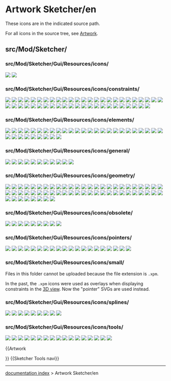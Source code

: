 # Artwork Sketcher/en
These icons are in the indicated source path.

For all icons in the source tree, see [Artwork](Artwork.md).

## src/Mod/Sketcher/

### src/Mod/Sketcher/Gui/Resources/icons/

![](images/Sketcher_Sketch.svg ) ![](images/SketcherWorkbech.svg )

### src/Mod/Sketcher/Gui/Resources/icons/constraints/

![](images/Constraint_Block.svg ) ![](images/Constraint_Concentric.svg ) ![](images/Constraint_Diameter.svg ) ![](images/Constraint_Diameter_Driven.svg ) ![](images/Constraint_Ellipse_Axis_Angle.svg ) ![](images/Constraint_Ellipse_Major_Radius.svg ) ![](images/Constraint_Ellipse_Minor_Radius.svg ) ![](images/Constraint_Ellipse_Radii.svg ) ![](images/Constraint_EqualLength.svg ) ![](images/Constraint_ExternalAngle.svg ) ![](images/Constraint_Horizontal.svg ) ![](images/Constraint_HorizontalDistance.svg ) ![](images/Constraint_HorizontalDistance_Driven.svg ) ![](images/Constraint_InternalAlignment.svg ) ![](images/Constraint_InternalAlignment_Ellipse_Focus1.svg ) ![](images/Constraint_InternalAlignment_Ellipse_Focus2.svg ) ![](images/Constraint_InternalAlignment_Ellipse_MajorAxis.svg ) ![](images/Constraint_InternalAlignment_Ellipse_MinorAxis.svg ) ![](images/Constraint_InternalAngle.svg ) ![](images/Constraint_InternalAngle_Driven.svg ) ![](images/Constraint_Length.svg ) ![](images/Constraint_Length_Driven.svg ) ![](images/Constraint_Lock.svg ) ![](images/Constraint_Lock_Driven.svg ) ![](images/Constraint_Parallel.svg ) ![](images/Constraint_Perpendicular.svg ) ![](images/Constraint_PointOnEnd.svg ) ![](images/Constraint_PointOnMidPoint.svg ) ![](images/Constraint_PointOnObject.svg ) ![](images/Constraint_PointOnPoint.svg ) ![](images/Constraint_PointOnStart.svg ) ![](images/Constraint_PointToObject.svg ) ![](images/Constraint_Radius.svg ) ![](images/Constraint_Radius_Driven.svg ) ![](images/Constraint_SnellsLaw.svg ) ![](images/Constraint_SnellsLaw_Driven.svg ) ![](images/Constraint_Symmetric.svg ) ![](images/Constraint_Tangent.svg ) ![](images/Constraint_TangentToEnd.svg ) ![](images/Constraint_TangentToStart.svg ) ![](images/Constraint_Vertical.svg ) ![](images/Constraint_VerticalDistance.svg ) ![](images/Constraint_VerticalDistance_Driven.svg ) ![](images/Sketcher_Crosshair.svg ) ![](images/Sketcher_ToggleActiveConstraint.svg ) ![](images/Sketcher_ToggleConstraint.svg ) ![](images/Sketcher_Toggle_Constraint_Driven.svg ) ![](images/Sketcher_Toggle_Constraint_Driving.svg )

### src/Mod/Sketcher/Gui/Resources/icons/elements/

![](images/Sketcher_Element_Arc_Edge.svg ) ![](images/Sketcher_Element_Arc_EndPoint.svg ) ![](images/Sketcher_Element_Arc_MidPoint.svg ) ![](images/Sketcher_Element_Arc_StartingPoint.svg ) ![](images/Sketcher_Element_BSpline_Edge.svg ) ![](images/Sketcher_Element_BSpline_EndPoint.svg ) ![](images/Sketcher_Element_BSpline_StartPoint.svg ) ![](images/Sketcher_Element_Circle_Edge.svg ) ![](images/Sketcher_Element_Circle_MidPoint.svg ) ![](images/Sketcher_Element_Ellipse_All.svg ) ![](images/Sketcher_Element_Ellipse_CentrePoint.svg ) ![](images/Sketcher_Element_Ellipse_Edge_1.svg ) ![](images/Sketcher_Element_Ellipse_Edge_2.svg ) ![](images/Sketcher_Element_Ellipse_Focus1.svg ) ![](images/Sketcher_Element_Ellipse_Focus2.svg ) ![](images/Sketcher_Element_Ellipse_MajorAxis.svg ) ![](images/Sketcher_Element_Ellipse_MinorAxis.svg ) ![](images/Sketcher_Element_Elliptical_Arc_Centre_Point.svg ) ![](images/Sketcher_Element_Elliptical_Arc_Edge.svg ) ![](images/Sketcher_Element_Elliptical_Arc_End_Point.svg ) ![](images/Sketcher_Element_Elliptical_Arc_Start_Point.svg ) ![](images/Sketcher_Element_Hyperbolic_Arc_Centre_Point.svg ) ![](images/Sketcher_Element_Hyperbolic_Arc_Edge.svg ) ![](images/Sketcher_Element_Hyperbolic_Arc_End_Point.svg ) ![](images/Sketcher_Element_Hyperbolic_Arc_Start_Point.svg ) ![](images/Sketcher_Element_Line_Edge.svg ) ![](images/Sketcher_Element_Line_EndPoint.svg ) ![](images/Sketcher_Element_Line_StartingPoint.svg ) ![](images/Sketcher_Element_Parabolic_Arc_Centre_Point.svg ) ![](images/Sketcher_Element_Parabolic_Arc_Edge.svg ) ![](images/Sketcher_Element_Parabolic_Arc_End_Point.svg ) ![](images/Sketcher_Element_Parabolic_Arc_Start_Point.svg ) ![](images/Sketcher_Element_Point_StartingPoint.svg ) ![](images/Sketcher_Element_SelectionTypeInvalid.svg )

### src/Mod/Sketcher/Gui/Resources/icons/general/

![](images/Sketcher_EditSketch.svg ) ![](images/Sketcher_LeaveSketch.svg ) ![](images/Sketcher_MapSketch.svg ) ![](images/Sketcher_MergeSketch.svg ) ![](images/Sketcher_MirrorSketch.svg ) ![](images/Sketcher_NewSketch.svg ) ![](images/Sketcher_ReorientSketch.svg ) ![](images/Sketcher_SwitchVirtualSpace.svg ) ![](images/Sketcher_ValidateSketch.svg ) ![](images/Sketcher_ViewSection.svg ) ![](images/Sketcher_ViewSketch.svg )

### src/Mod/Sketcher/Gui/Resources/icons/geometry/

![](images/Sketcher_AlterFillet.svg ) ![](images/Sketcher_CarbonCopy.svg ) ![](images/Sketcher_CarbonCopy_Constr.svg ) ![](images/Sketcher_Conics.svg ) ![](images/Sketcher_Conics_Constr.svg ) ![](images/Sketcher_Conics_Ellipse_3points.svg ) ![](images/Sketcher_Conics_Ellipse_Center.svg ) ![](images/Sketcher_Elliptical_Arc.svg ) ![](images/Sketcher_Elliptical_Arc_Constr.svg ) ![](images/Sketcher_Hyperbolic_Arc.svg ) ![](images/Sketcher_Hyperbolic_Arc_Constr.svg ) ![](images/Sketcher_Parabolic_Arc.svg ) ![](images/Sketcher_Parabolic_Arc_Constr.svg ) ![](images/Sketcher_Create3PointArc.svg ) ![](images/Sketcher_Create3PointArc_Constr.svg ) ![](images/Sketcher_Create3PointCircle.svg ) ![](images/Sketcher_Create3PointCircle_Constr.svg ) ![](images/Sketcher_CreateArc.svg ) ![](images/Sketcher_CreateArc_Constr.svg ) ![](images/Sketcher_CreateBSpline.svg ) ![](images/Sketcher_CreateBSpline_Constr.svg ) ![](images/Sketcher_CreateCircle.svg ) ![](images/Sketcher_CreateCircle_Constr.svg ) ![](images/Sketcher_CreateEllipse.svg ) ![](images/Sketcher_CreateEllipse_Constr.svg ) ![](images/Sketcher_CreateEllipse_3points.svg ) ![](images/Sketcher_CreateEllipse_3points_Constr.svg ) ![](images/Sketcher_CreateFillet.svg ) ![](images/Sketcher_CreateHeptagon.svg ) ![](images/Sketcher_CreateHeptagon_Constr.svg ) ![](images/Sketcher_CreateHexagon.svg ) ![](images/Sketcher_CreateHexagon_Constr.svg ) ![](images/Sketcher_CreateLine.svg ) ![](images/Sketcher_CreateLine_Constr.svg ) ![](images/Sketcher_CreateOctagon.svg ) ![](images/Sketcher_CreateOctagon_Constr.svg ) ![](images/Sketcher_CreatePentagon.svg ) ![](images/Sketcher_CreatePentagon_Constr.svg ) ![](images/Sketcher_Create_Periodic_BSpline.svg ) ![](images/Sketcher_Create_Periodic_BSpline_Constr.svg ) ![](images/Sketcher_CreatePoint.svg ) ![](images/Sketcher_CreatePolyline.svg ) ![](images/Sketcher_CreatePolyline_Constr.svg ) ![](images/Sketcher_CreateRectangle.svg ) ![](images/Sketcher_CreateRectangle_Constr.svg ) ![](images/Sketcher_CreateRegularPolygon.svg ) ![](images/Sketcher_CreateRegularPolygon_Constr.svg ) ![](images/Sketcher_CreateSlot.svg ) ![](images/Sketcher_CreateSlot_Constr.svg ) ![](images/Sketcher_CreateSquare.svg ) ![](images/Sketcher_CreateSquare_Constr.svg ) ![](images/Sketcher_CreateText.svg ) ![](images/Sketcher_CreateTriangle.svg ) ![](images/Sketcher_CreateTriangle_Constr.svg ) ![](images/Sketcher_Extend.svg ) ![](images/Sketcher_External.svg ) ![](images/Sketcher_ToggleConstruction.svg ) ![](images/Sketcher_Trimming.svg )

### src/Mod/Sketcher/Gui/Resources/icons/obsolete/

![](images/Sketcher_ConstrainCoincident_old.svg ) ![](images/Sketcher_ConstrainDistance_old.svg ) ![](images/Sketcher_ConstrainHorizontal_old.svg ) ![](images/Sketcher_ConstrainParallel_old.svg ) ![](images/Sketcher_ConstrainVertical_old.svg ) ![](images/Sketcher_DraftLine.svg ) ![](images/Sketcher_ProfilesHexagon1.svg ) ![](images/Sketcher_ToggleConstruction_old.svg ) ![](images/Sketcher_ToggleNormal.svg )

### src/Mod/Sketcher/Gui/Resources/icons/pointers/

 ![](images/Sketcher_Pointer_CarbonCopy.svg ) ![](images/Sketcher_Pointer_Create_3PointArc.svg ) ![](images/Sketcher_Pointer_Create_3PointCircle.svg ) ![](images/Sketcher_Pointer_Create_Arc.svg ) ![](images/Sketcher_Pointer_Create_ArcOfEllipse.svg ) ![](images/Sketcher_Pointer_Create_ArcOfHyperbola.svg ) ![](images/Sketcher_Pointer_Create_ArcOfParabola.svg ) ![](images/Sketcher_Pointer_Create_Box.svg ) ![](images/Sketcher_Pointer_Create_BSpline.svg ) ![](images/Sketcher_Pointer_Create_Circle.svg ) ![](images/Sketcher_Pointer_Create_Ellipse.svg ) ![](images/Sketcher_Pointer_Create_Fillet.svg ) ![](images/Sketcher_Pointer_Create_Line.svg ) ![](images/Sketcher_Pointer_Create_Lineset.svg ) ![](images/Sketcher_Pointer_Create_Point.svg ) ![](images/Sketcher_Pointer_Extension.svg ) ![](images/Sketcher_Pointer_External.svg ) ![](images/Sketcher_Pointer_Regular_Polygon.svg ) ![](images/Sketcher_Pointer_Slot.svg ) ![](images/Sketcher_Pointer_Trimming.svg ) 

### src/Mod/Sketcher/Gui/Resources/icons/small/

Files in this folder cannot be uploaded because the file extension is `.xpm`.

In the past, the `.xpm` icons were used as overlays when displaying constraints in the [3D view](3D_view.md). Now the \"pointer\" SVGs are used instead.

### src/Mod/Sketcher/Gui/Resources/icons/splines/

![](images/Sketcher_BSplineApproximate.svg ) ![](images/Sketcher_BSplineComb.svg ) ![](images/Sketcher_BSplineDecreaseDegree.svg ) ![](images/Sketcher_BSplineDecreaseKnotMultiplicity.svg ) ![](images/Sketcher_BSplineDegree.svg ) ![](images/Sketcher_BSplineIncreaseDegree.svg ) ![](images/Sketcher_BSplineIncreaseKnotMultiplicity.svg ) ![](images/Sketcher_BSplineKnotMultiplicity.svg ) ![](images/Sketcher_BSplinePolygon.svg )

### src/Mod/Sketcher/Gui/Resources/icons/tools/

![](images/Sketcher_Clone.svg ) ![](images/Sketcher_CloseShape.svg ) ![](images/Sketcher_ConnectLines.svg ) ![](images/Sketcher_Copy.svg ) ![](images/Sketcher_DeleteConstraints.svg ) ![](images/Sketcher_DeleteGeometry.svg ) ![](images/Sketcher_Move.svg ) ![](images/Sketcher_RectangularArray.svg ) ![](images/Sketcher_SelectConflictingConstraints.svg ) ![](images/Sketcher_SelectConstraints.svg ) ![](images/Sketcher_SelectElementsAssociatedWithConstraints.svg ) ![](images/Sketcher_SelectElementsWithDoFs.svg ) ![](images/Sketcher_SelectHorizontalAxis.svg ) ![](images/Sketcher_SelectOrigin.svg ) ![](images/Sketcher_SelectRedundantConstraints.svg ) ![](images/Sketcher_SelectVerticalAxis.svg ) ![](images/Sketcher_Symmetry.svg )


{{Artwork

}} {{Sketcher Tools navi}}

---
[documentation index](../README.md) > Artwork Sketcher/en
